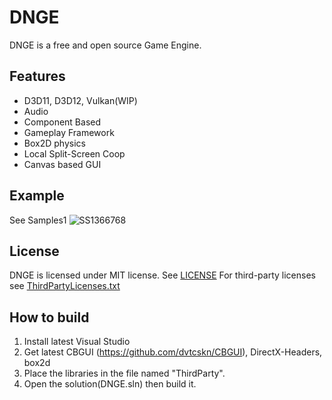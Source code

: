 # DNGE
DNGE is a free and open source Game Engine.

## Features
* D3D11, D3D12, Vulkan(WIP)
* Audio
* Component Based
* Gameplay Framework
* Box2D physics
* Local Split-Screen Coop
* Canvas based GUI

## Example
See Samples1
![SS1366768](https://github.com/dvtcskn/DNGE/assets/117200113/0693d9a6-4609-451a-9749-f1bd29ee8d66)


## License
DNGE is licensed under MIT license. See [LICENSE](LICENSE)
For third-party licenses see [ThirdPartyLicenses.txt](ThirdParty/ThirdPartyLicenses.txt)

## How to build
1. Install latest Visual Studio
2. Get latest CBGUI (https://github.com/dvtcskn/CBGUI), DirectX-Headers, box2d
3. Place the libraries in the file named "ThirdParty".
4. Open the solution(DNGE.sln) then build it.
